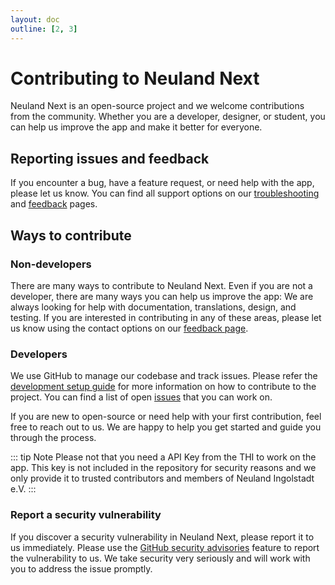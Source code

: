 ```yaml
---
layout: doc
outline: [2, 3]
---
```


# Contributing to Neuland Next

Neuland Next is an open-source project and we welcome contributions from the community. Whether you are a developer, designer, or student, you can help us improve the app and make it better for everyone.

## Reporting issues and feedback

If you encounter a bug, have a feature request, or need help with the app, please let us know. You can find all support options on our [troubleshooting](/en/app/troubleshoot) and [feedback](/en/app/feedback) pages.

## Ways to contribute

### Non-developers

There are many ways to contribute to Neuland Next. Even if you are not a developer, there are many ways you can help us improve the app:
We are always looking for help with documentation, translations, design, and testing. If you are interested in contributing in any of these areas, please let us know using the contact options on our [feedback page](/en/app/feedback).

### Developers

We use GitHub to manage our codebase and track issues. Please refer the [development setup guide](/en/app/setup) for more information on how to contribute to the project. You can find a list of open [issues](https://github.com/neuland-ingolstadt/neuland.app-native/issues) that you can work on.

If you are new to open-source or need help with your first contribution, feel free to reach out to us. We are happy to help you get started and guide you through the process.

::: tip Note
Please not that you need a API Key from the THI to work on the app. This key is not included in the repository for security reasons and we only provide it to trusted contributors and members of Neuland Ingolstadt e.V.
:::

### Report a security vulnerability

If you discover a security vulnerability in Neuland Next, please report it to us immediately. Please use the [GitHub security advisories](https://github.com/neuland-ingolstadt/neuland.app-native/security/advisories/new) feature to report the vulnerability to us. We take security very seriously and will work with you to address the issue promptly.
